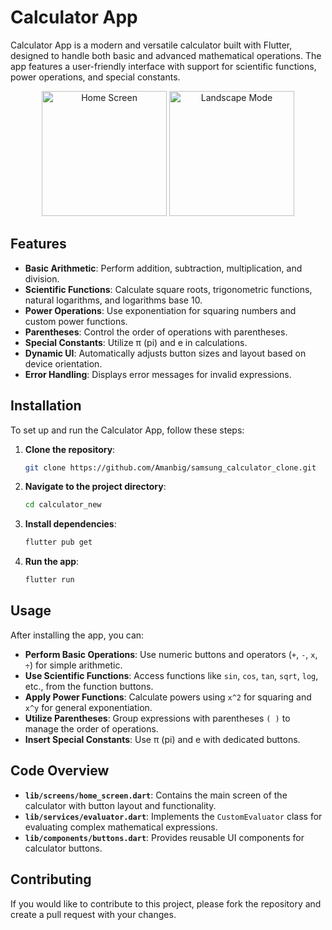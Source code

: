 # Calculator App

Calculator App is a modern and versatile calculator built with Flutter, designed to handle both basic and advanced mathematical operations. The app features a user-friendly interface with support for scientific functions, power operations, and special constants.

<div align="center">
  <img src="https://github.com/Amanbig/calculator_app/blob/main/image2.png" alt="Home Screen" width="200"/>
  <img src="https://github.com/Amanbig/calculator_app/blob/main/image1.png" alt="Landscape Mode" width="200"/>
</div>

## Features

- **Basic Arithmetic**: Perform addition, subtraction, multiplication, and division.
- **Scientific Functions**: Calculate square roots, trigonometric functions, natural logarithms, and logarithms base 10.
- **Power Operations**: Use exponentiation for squaring numbers and custom power functions.
- **Parentheses**: Control the order of operations with parentheses.
- **Special Constants**: Utilize π (pi) and e in calculations.
- **Dynamic UI**: Automatically adjusts button sizes and layout based on device orientation.
- **Error Handling**: Displays error messages for invalid expressions.

## Installation

To set up and run the Calculator App, follow these steps:

1. **Clone the repository**:
    ```bash
    git clone https://github.com/Amanbig/samsung_calculator_clone.git
    ```

2. **Navigate to the project directory**:
    ```bash
    cd calculator_new
    ```

3. **Install dependencies**:
    ```bash
    flutter pub get
    ```

4. **Run the app**:
    ```bash
    flutter run
    ```

## Usage

After installing the app, you can:

- **Perform Basic Operations**: Use numeric buttons and operators (`+`, `-`, `x`, `÷`) for simple arithmetic.
- **Use Scientific Functions**: Access functions like `sin`, `cos`, `tan`, `sqrt`, `log`, etc., from the function buttons.
- **Apply Power Functions**: Calculate powers using `x^2` for squaring and `x^y` for general exponentiation.
- **Utilize Parentheses**: Group expressions with parentheses `( )` to manage the order of operations.
- **Insert Special Constants**: Use π (pi) and e with dedicated buttons.

## Code Overview

- **`lib/screens/home_screen.dart`**: Contains the main screen of the calculator with button layout and functionality.
- **`lib/services/evaluator.dart`**: Implements the `CustomEvaluator` class for evaluating complex mathematical expressions.
- **`lib/components/buttons.dart`**: Provides reusable UI components for calculator buttons.

## Contributing

If you would like to contribute to this project, please fork the repository and create a pull request with your changes.
